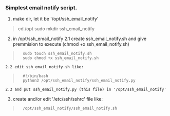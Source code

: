 ### Simplest email notify script.

1. make dir, let it be '/opt/ssh_email_notify'
>    cd /opt
>    sudo mkdir ssh_email_notify

2. in /opt/ssh_email_notify 
    2.1 create ssh_email_notify.sh and give premmision to execute (chmod +x ssh_email_notify.sh)
>       sudo touch ssh_email_notify.sh
>       sudo chmod +x ssh_email_notify.sh

    2.2 edit ssh_email_notify.sh like:
>       #!/bin/bash
>       python3 /opt/ssh_email_notify/ssh_email_notify.py

    2.3 and put ssh_email_notify.py (this file) in '/opt/ssh_email_notify'

3. create and/or edit '/etc/ssh/sshrc' file like:
>       /opt/ssh_email_notify/ssh_email_notify.sh

